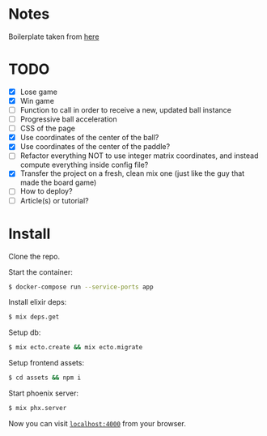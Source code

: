 # Notes

Boilerplate taken from [here](https://github.com/chrismccord/phoenix_live_view_example)

# TODO
- [x] Lose game
- [x] Win game
- [ ] Function to call in order to receive a new, updated ball instance
- [ ] Progressive ball acceleration
- [ ] CSS of the page
- [x] Use coordinates of the center of the ball?
- [x] Use coordinates of the center of the paddle?
- [ ] Refactor everything NOT to use integer matrix coordinates, and instead compute everything inside config file?
- [x] Transfer the project on a fresh, clean mix one (just like the guy that made the board game)
- [ ] How to deploy?
- [ ] Article(s) or tutorial?

# Install

Clone the repo.

Start the container:
```bash
$ docker-compose run --service-ports app
```

Install elixir deps:
```bash
$ mix deps.get
```

Setup db:
```bash
$ mix ecto.create && mix ecto.migrate
```

Setup frontend assets:
```bash
$ cd assets && npm i
```

Start phoenix server:
```bash
$ mix phx.server
```

Now you can visit [`localhost:4000`](http://localhost:4000) from your browser.
